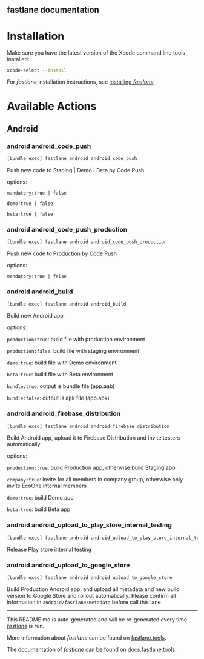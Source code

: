 fastlane documentation
----

# Installation

Make sure you have the latest version of the Xcode command line tools installed:

```sh
xcode-select --install
```

For _fastlane_ installation instructions, see [Installing _fastlane_](https://docs.fastlane.tools/#installing-fastlane)

# Available Actions

## Android

### android android_code_push

```sh
[bundle exec] fastlane android android_code_push
```

Push new code to Staging | Demo | Beta by Code Push

options:

`mandatory:true | false`

`demo:true | false`

`beta:true | false`

### android android_code_push_production

```sh
[bundle exec] fastlane android android_code_push_production
```

Push new code to Production by Code Push

options:

`mandatory:true | false`

### android android_build

```sh
[bundle exec] fastlane android android_build
```

Build new Android app

options:

`production:true`: build file with production environment

`production:false`: build file with staging environment

`demo:true`: build file with Demo environment

`beta:true`: build file with Beta environment

`bundle:true`: output is bundle file (app.aab)

`bundle:false`: output is apk file (app.apk)

### android android_firebase_distribution

```sh
[bundle exec] fastlane android android_firebase_distribution
```

Build Android app, upload it to Firebase Distribution and invite testers automatically

options:

`production:true`: build Production app, otherwise build Staging app

`company:true`: invite for all members in company group, otherwise only invite EcoOne internal members

`demo:true`: build Demo app

`beta:true`: build Beta app

### android android_upload_to_play_store_internal_testing

```sh
[bundle exec] fastlane android android_upload_to_play_store_internal_testing
```

Release Play store internal testing

### android android_upload_to_google_store

```sh
[bundle exec] fastlane android android_upload_to_google_store
```

Build Production Android app, and upload all metadata and new build version to Google Store and rollout automatically. Please confirm all information in `android/fastlane/metadata` before call this lane

----

This README.md is auto-generated and will be re-generated every time [_fastlane_](https://fastlane.tools) is run.

More information about _fastlane_ can be found on [fastlane.tools](https://fastlane.tools).

The documentation of _fastlane_ can be found on [docs.fastlane.tools](https://docs.fastlane.tools).

